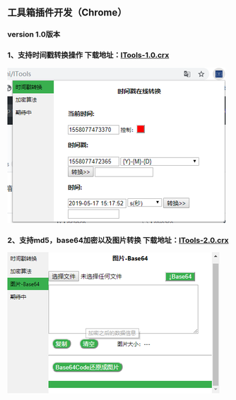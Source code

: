 ## 工具箱插件开发（Chrome）

### version 1.0版本  
### 1、支持时间戳转换操作 下载地址：[ITools-1.0.crx](https://raw.githubusercontent.com/licunzhi/ITools/master/crx/ITools-1.0.crx)  
![版本展示](show.jpg)  
### 2、支持md5，base64加密以及图片转换 下载地址：[ITools-2.0.crx](https://raw.githubusercontent.com/licunzhi/ITools/master/crx/ITools-2.0.crx)    
![版本展示](2.0.jpg)  